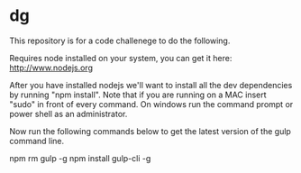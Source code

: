 # dg
This repository is for a code challenege to do the following.

Requires node installed on your system, you can get it here: http://www.nodejs.org

After you have installed nodejs we'll want to install all the dev dependencies by running "npm install". Note that if you are running on a MAC insert "sudo" in front of every command.  On windows run the command prompt or power shell as an administrator. 

Now run the following commands below to get the latest version of the gulp command line.  

npm rm gulp -g
npm install gulp-cli -g
